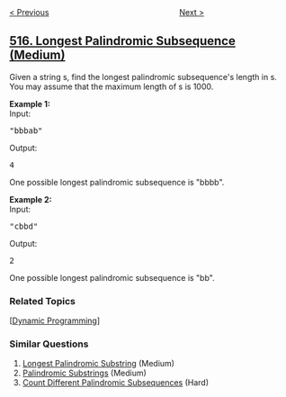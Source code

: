 <!--|This file generated by command(leetcode description); DO NOT EDIT.    |-->
<!--+----------------------------------------------------------------------+-->
<!--|@author    openset <openset.wang@gmail.com>                           |-->
<!--|@link      https://github.com/openset                                 |-->
<!--|@home      https://github.com/openset/leetcode                        |-->
<!--+----------------------------------------------------------------------+-->

[< Previous](https://github.com/openset/leetcode/tree/master/problems/find-largest-value-in-each-tree-row "Find Largest Value in Each Tree Row")
　　　　　　　　　　　　　　　　
[Next >](https://github.com/openset/leetcode/tree/master/problems/super-washing-machines "Super Washing Machines")

## [516. Longest Palindromic Subsequence (Medium)](https://leetcode.com/problems/longest-palindromic-subsequence "最长回文子序列")

<p>
Given a string s, find the longest palindromic subsequence's length in s. You may assume that the maximum length of s is 1000.
</p>

<p><b>Example 1:</b><br>
Input: 
<pre>
"bbbab"
</pre>
Output: 
<pre>
4
</pre>
One possible longest palindromic subsequence is "bbbb".
</p>

<p><b>Example 2:</b><br>
Input:
<pre>
"cbbd"
</pre>
Output:
<pre>
2
</pre>
One possible longest palindromic subsequence is "bb".
</p>

### Related Topics
  [[Dynamic Programming](https://github.com/openset/leetcode/tree/master/tag/dynamic-programming/README.md)]

### Similar Questions
  1. [Longest Palindromic Substring](https://github.com/openset/leetcode/tree/master/problems/longest-palindromic-substring) (Medium)
  1. [Palindromic Substrings](https://github.com/openset/leetcode/tree/master/problems/palindromic-substrings) (Medium)
  1. [Count Different Palindromic Subsequences](https://github.com/openset/leetcode/tree/master/problems/count-different-palindromic-subsequences) (Hard)
